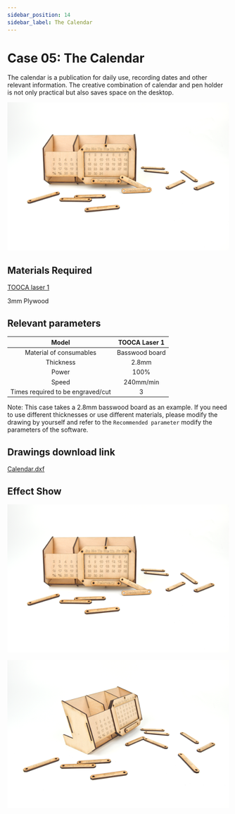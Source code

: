 ```yaml
---
sidebar_position: 14
sidebar_label: The Calendar
---
```



# Case 05: The Calendar



The calendar is a publication for daily use, recording dates and other relevant information.
The creative combination of calendar and pen holder is not only practical but also saves space on the desktop.

![](./images/tooca-laser-1-case-05-01.png)

## Materials Required

[TOOCA laser 1](https://www.elecfreaks.com/elecfreaks-tooca-laser-1.html)

3mm Plywood


## Relevant parameters

|Model|TOOCA Laser 1|
|:-------:|:-------:|
|Material of consumables|Basswood board|
|Thickness|2.8mm|
|Power|100%|
|Speed|240mm/min|
|Times required to be engraved/cut|3|

Note: This case takes a 2.8mm basswood board as an example. If you need to use different thicknesses or use different materials, please modify the drawing by yourself and refer to the `Recommended parameter` modify the parameters of the software.

## Drawings download link

[Calendar.dxf](https://minhaskamal.github.io/DownGit/#/home?url=https://github.com/elecfreaks/learn-en/blob/master/tooca-laser-1/file/Cutting/calendar/calendar.dxf)

## Effect Show

![](./images/tooca-laser-1-case-05-01.png)

![](./images/tooca-laser-1-case-05-02.png)

